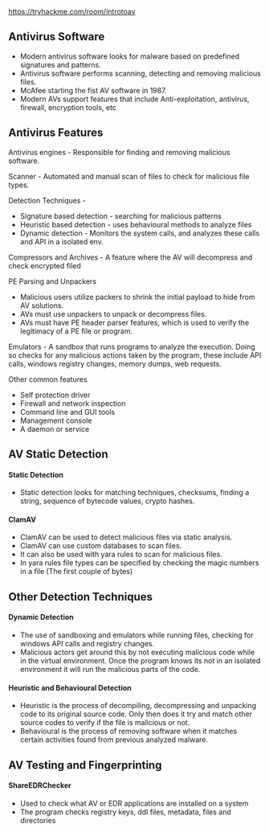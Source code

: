 https://tryhackme.com/room/introtoav
## Antivirus Software

- Modern antivirus software looks for malware based on predefined signatures and patterns. 
- Antivirus software performs scanning, detecting and removing malicious files.
- McAfee starting the fist AV software in 1987. 
- Modern AVs support features that include Anti-exploitation, antivirus, firewall, encryption tools, etc

## Antivirus Features

Antivirus engines - Responsible for finding and removing malicious software. 

Scanner - Automated and manual scan of files to check for malicious file types. 

Detection Techniques -
- Signature based detection - searching for malicious patterns
- Heuristic based detection - uses behavioural methods to analyze files
- Dynamic detection - Monitors the system calls, and analyzes these calls and API in a isolated env. 

Compressors and Archives - A feature where the AV will decompress and check encrypted filed

PE Parsing and Unpackers
 - Malicious users utilize packers to shrink the initial payload to hide from AV solutions. 
 - AVs must use unpackers to unpack or decompress files. 
 - AVs must have PE header parser features, which is used to verify the legitimacy of a PE file or program. 

Emulators - A sandbox that runs programs to analyze the execution. Doing so checks for any malicious actions taken by the program, these include API calls, windows registry changes, memory dumps, web requests. 

Other common features 
 - Self protection driver 
 - Firewall and network inspection 
 - Command line and GUI tools
 - Management console
 - A daemon or service

## AV Static Detection 

#### Static Detection

- Static detection looks for matching techniques, checksums, finding a string, sequence of bytecode values, crypto hashes.  

#### ClamAV 

- ClamAV can be used to detect malicious files via static analysis. 
- ClamAV can use custom databases to scan files. 
- It can also be used with yara rules to scan for malicious files.
- In yara rules file types can be specified by checking the magic numbers in a file (The first couple of bytes)

## Other Detection Techniques

#### Dynamic Detection 

- The use of sandboxing and emulators while running files, checking for windows API calls and registry changes. 
- Malicious actors get around this by not executing malicious code while in the virtual environment. Once the program knows its not in an isolated environment it will run the malicious parts of the code. 

#### Heuristic and Behavioural Detection

- Heuristic is the process of decompiling, decompressing and unpacking code to its original source code. Only then does it try and match other source codes to verify if the file is malicious or not. 
- Behavioural is the process of removing software when it matches certain activities found from previous analyzed malware. 
## AV Testing and Fingerprinting

#### ShareEDRChecker 

- Used to check what AV or EDR applications are installed on  a system
- The program checks registry keys, ddl files, metadata, files and directories